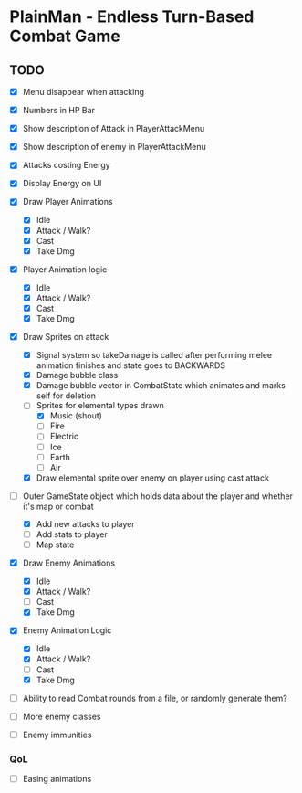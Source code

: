 # PlainMan - Endless Turn-Based Combat Game

## TODO
- [x] Menu disappear when attacking
- [x] Numbers in HP Bar
- [x] Show description of Attack in PlayerAttackMenu
- [x] Show description of enemy in PlayerAttackMenu
- [x] Attacks costing Energy
- [x] Display Energy on UI
- [x] Draw Player Animations
    - [x] Idle
    - [x] Attack / Walk?
    - [x] Cast
    - [x] Take Dmg
- [x] Player Animation logic
    - [x] Idle
    - [x] Attack / Walk?
    - [x] Cast
    - [x] Take Dmg

- [x] Draw Sprites on attack
    - [x] Signal system so takeDamage is called after performing melee animation finishes and state goes to BACKWARDS
    - [x] Damage bubble class
    - [x] Damage bubble vector in CombatState which animates and marks self for deletion
    - [ ] Sprites for elemental types drawn
        - [x] Music (shout)
        - [ ] Fire
        - [ ] Electric
        - [ ] Ice
        - [ ] Earth
        - [ ] Air
    - [x] Draw elemental sprite over enemy on player using cast attack
- [ ] Outer GameState object which holds data about the player and whether it's map or combat
    - [x] Add new attacks to player
    - [ ] Add stats to player
    - [ ] Map state
- [x] Draw Enemy Animations
    - [x] Idle
    - [x] Attack / Walk?
    - [ ] Cast
    - [x] Take Dmg
- [x] Enemy Animation Logic
    - [x] Idle
    - [x] Attack / Walk?
    - [ ] Cast
    - [x] Take Dmg

- [ ] Ability to read Combat rounds from a file, or randomly generate them?
- [ ] More enemy classes
- [ ] Enemy immunities


### QoL
- [ ] Easing animations
